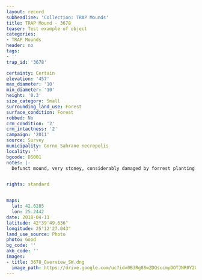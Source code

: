 ```yaml
---
layout: record
subheadline: 'Collection: TRAP Mounds'
title: TRAP Mound - 3678
teaser: Test example of object
categories:
- TRAP Mounds
header: no
tags:
- ''
trap_id: '3678'

certainty: Certain
elevation: '457'
max_diameter: '10'
min_diameter: '10'
height: '0.3'
size_category: Small
surrounding_land_use: Forest
surface_condition: Forest
robbed: No
crm_condition: '2'
crm_intactness: '2'
campaign: '2011'
source: Survey
municipality: Gorno Sahrane necropolis
locality: ''
bgcode: DS001
notes: |-
  Defunct mound, very stoney, considerably damaged by forrest planting.


rights: standard


maps:
  lat: 42.6285
  lon: 25.2442
date: 2018-04-11
latitude: 42°39'49.636"
longitude: 25°12'27.043"
land_use_source: Photo
photo: Good
bg_code: ''
akb_code: ''
images:
- title: 3678_Overview_SW.dng
  image_path: https://drive.google.com/uc?id=0B3Rg88wZDQsccmpDOTJNR0Y2Q1E
---
```

